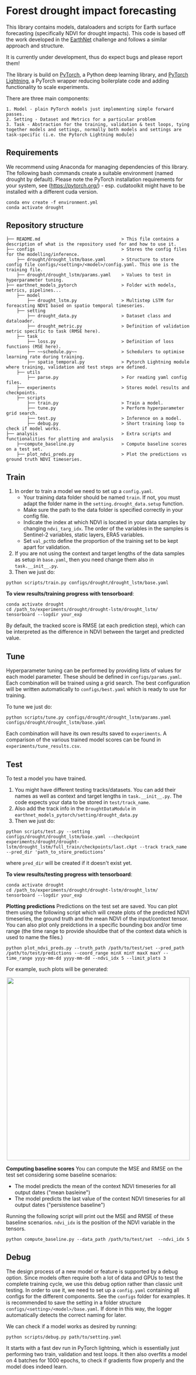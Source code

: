 # Forest drought impact forecasting 

This library contains models, dataloaders and scripts for Earth surface forecasting (specifically NDVI for drought impacts). This code is based off the work developed in the [EarthNet](www.earthnet.tech) challenge and follows a similar approach and structure.

It is currently under development, thus do expect bugs and please report them!

The library is build on [PyTorch](www.pytorch.org), a Python deep learning library, and [PyTorch Lightning](https://www.pytorchlightning.ai/), a PyTorch wrapper reducing boilerplate code and adding functionality to scale experiments.

There are three main components:

    1. Model - plain PyTorch models just implementing simple forward passes.
    2. Setting - Dataset and Metrics for a particular problem
    3. Task - Abstraction for the training, validation & test loops, tying together models and settings, normally both models and settings are task-specific (i.e. the Pytorch Lightning module)


## Requirements

We recommend using Anaconda for managing dependencies of this library. The following bash commands create a suitable environment (named drought by default). Please note the PyTorch installation requirements for your system, see (https://pytorch.org/) - esp. cudatoolkit might have to be installed with a different cuda version.

```
conda env create -f environment.yml
conda activate drought
```

## Repository structure

```.
├── README.md                               > This file contains a description of what is the repository used for and how to use it.
├── configs                                 > Stores the config files for the modelling/inference.
    ├── drought/drought_lstm/base.yaml      > Structure to store config file configs/<setting>/<model>/config.yaml. This one is the training file.
    ├── drought/drought_lstm/params.yaml    > Values to test in hyperparameter tuning.
├── earthnet_models_pytorch                 > Folder with models, metrics, pipelines...
    ├── model                               
        ├── drought_lstm.py                 > Multistep LSTM for foreacsting NDVI based on spatio temporal timeseries. 
    ├── setting 
        ├── drought_data.py                 > Dataset class and dataloader.
        ├── drought_metric.py               > Definition of validation metric specific to task (RMSE here).
    ├── task
        ├── loss.py                         > Definition of loss functions (MSE here).
        ├── ~~schedule.py~~                 > Schedulers to optimise learning rate during training.
        ├── spatio_temporal.py              > Pytorch Lightning module where training, validation and test steps are defined.
    ├── utils
        ├── parse.py                        > For reading yaml config files.
    ├── experiments                         > Stores model results and checkpoints.
    ├── scripts
        ├── train.py                        > Train a model.
        ├── tune.py                         > Perform hyperparameter grid search.
        ├── test.py                         > Inference on a model.
        ├── debug.py                        > Short training loop to check if model works.
├── analysis                                > Extra scripts and functionalities for plotting and analysis
    ├──compute_baseline.py                  > Compute baseline scores on a test set.
    ├── plot_ndvi_preds.py                  > Plot the predictions vs ground truth NDVI timeseries.
```


## Train


1. In order to train a model we need to set up a `config.yaml`.
    - Your training data folder should be named `train`. If not, you must adapt the folder name in the `setting.drought_data.setup` function.
    - Make sure the path to the data folder is specified correctly in your config file.
    - Indicate the index at which NDVI is located in your data samples by changing `ndvi_targ_idx`. The order of the variables in the samples is Sentinel-2 variables, static layers, ERA5 variables.
    - Set `val_pct`to define the proportion of the training set to be kept apart for validation.
2. If you are not using the context and target lengths of the data samples as setup in `base.yaml`, then you need change them also in `task.__init__.py`.
3. Then we just do:
```
python scripts/train.py configs/drought/drought_lstm/base.yaml
```

**To view results/training progress with tensorboard**:
```
conda activate drought
cd /path_to/experiments/drought/drought-lstm/drought_lstm/
tensorboard --logdir your_exp
```

By default, the tracked score is RMSE (at each prediction step), which can be interpreted as the difference in NDVI between the target and predicted value.


## Tune

Hyperparameter tuning can be performed by providing lists of values for each model parameter. These should be defined in `configs/params.yaml`. Each combination will be trained using a grid search. The best configuration will be written automatically to `configs/best.yaml` which is ready to use for training.

To tune we just do:
```
python scripts/tune.py configs/drought/drought_lstm/params.yaml configs/drought/drought_lstm/base.yaml
```

Each combination will have its own results saved to `experiments`. A comparison of the various trained model scores can be  found in `experiments/tune_results.csv`.


## Test 

To test a model you have trained. 

1. You might have different testing tracks/datasets. You can add their names as well as context and target lengths in `task.__init__.py`. The code expects your data to be stored in `test/track_name`.
2. Also add the track info in the `DroughtDataModule` in `earthnet_models_pytorch/setting/drought_data.py`
3. Then we just do:
```
python scripts/test.py --setting configs/drought/drought_lstm/base.yaml --checkpoint experiments/drought/drought-lstm/drought_lstm/full_train/checkpoints/last.ckpt --track track_name --pred_dir 'path_to_store_predictions’
```
where `pred_dir` will be created if it doesn't exist yet.

**To view results/testing progress with tensorboard**:
```
conda activate drought
cd /path_to/experiments/drought/drought-lstm/drought_lstm/
tensorboard --logdir your_exp
```

**Plotting predictions**
Predictions on the test set are saved. You can plot them using the following script which will create plots of the predicted NDVI timeseries, the ground truth and the mean NDVI of the input/context tensor.\
You can also plot only preidctions in a specific bounding box and/or time range (the time range to provide shouldbe that of the context data which is used to name the files.)
```
python plot_ndvi_preds.py --truth_path /path/to/test/set --pred_path /path/to/test/predictions --coord_range minX minY maxX maxY --time_range yyyy-mm-dd yyyy-mm-dd --ndvi_idx 5 --limit_plots 3
```
For example, such plots will be generated:

<p align="center">
<img src="analysis/pred_plot_example.png", width="500">
</p>




**Computing baseline scores**
You can compute the MSE and RMSE on the test set considering some baseline scenarios:
- The model predicts the mean of the context NDVI timeseries for all output dates ("mean basleine")
- The model predicts the last value of the context NDVI timeseries for all output dates ("persistence baseline")

Running the following script will print out the MSE and RMSE of these baseline scenarios. `ndvi_idx` is the position of the NDVI variable in the tensors.
```
python compute_baseline.py --data_path /path/to/test/set  --ndvi_idx 5
```


## Debug

The design process of a new model or feature is supported by a debug option. Since models often require both a lot of data and GPUs to test the complete training cycle, we use this debug option rather than classic unit testing.
In order to use it, we need to set up a `config.yaml` containing all configs for the different components. See the `configs` folder for examples. It is recommended to save the setting in a folder structure `configs/<setting>/<model>/base.yaml`. If done in this way, the logger automatically detects the correct naming for later.

We can check if a model works as desired by running:
```
python scripts/debug.py path/to/setting.yaml
```

It starts with a fast dev run in PyTorch lightning, which is essentially just performing two train, validation and test loops. It then also overfits a model on 4 batches for 1000 epochs, to check if gradients flow properly and the model does indeed learn. 


